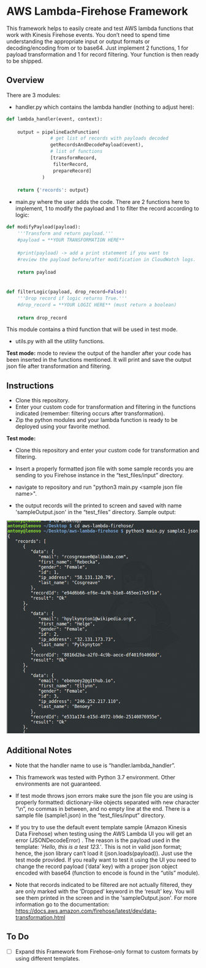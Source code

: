# AWS Lambda-Firehose Framework

This framework helps to easily create and test AWS lambda functions that work with Kinesis Firehose events. You don’t need to spend time understanding the appropriate input or output formats or decoding/encoding from or to base64. Just implement 2 functions, 1 for payload transformation and 1 for record filtering. Your function is then ready to be shipped. 

## Overview

There are 3 modules:

- handler.py which contains the lambda handler (nothing to adjust here):
```python
def lambda_handler(event, context):

    output = pipelineEachFunction(
                # get list of records with payloads decoded
                getRecordsAndDecodePayload(event),
                # list of functions
                [transformRecord,
                 filterRecord,
                 prepareRecord]
             )

    return {'records': output}
```

- main.py where the user adds the code. There are 2 functions here to implement, 1 to modify the payload and 1 to filter the record according to logic:
```python
def modifyPayload(payload):
    '''Transform and return payload.'''
    #payload = **YOUR TRANSFORMATION HERE**

    #print(payload) -> add a print statement if you want to
    #review the payload before/after modification in CloudWatch logs.

    return payload


def filterLogic(payload, drop_record=False):
    '''Drop record if logic returns True.'''
    #drop_record = **YOUR LOGIC HERE** (must return a boolean)

    return drop_record
```
This module contains a third function that will be used in test mode.

- utils.py with all the utility functions.

**Test mode:** mode to review the output of the handler after your code has been inserted in the functions mentioned. It will print and save the output json file after transformation and filtering. 

## Instructions

- Clone this repository.
- Enter your custom code for transformation and filtering in the functions indicated (remember: filtering occurs after transformation).
- Zip the python modules and your lambda function is ready to be deployed using your favorite method.

**Test mode:**

- Clone this repository and enter your custom code for transformation and filtering.

- Insert a properly formatted json file with some sample records you are sending to you Firehose instance in the “test_files/input” directory.

- navigate to repository and run "python3 main.py \<sample json file name\>".

- the output records will the printed to screen and saved with name 'sampleOutput.json' in the “test_files” directory. Sample output:

![pic1](https://github.com/PyAntony/aws-lambda-firehose/blob/master/images/pic1.png)
 
## Additional Notes

- Note that the handler name to use is “handler.lambda_handler”.

- This framework was tested with Python 3.7 environment. Other environments are not guaranteed.

- If test mode throws json errors make sure the json file you are using is properly formatted: dictionary-like objects separated with new character “\n”, no commas in between, and no empty line at the end. There is a sample file (sample1.json) in the “test_files/input” directory.

- If you try to use the default event template sample (Amazon Kinesis Data Firehose) when testing using the AWS Lambda UI you will get an error (JSONDecodeError) . The reason is the payload used in the template: *'Hello, this is a test 123.'*. This is not in valid json format; hence, the json library can’t load it (json.loads(payload)). Just use the test mode provided. If you really want to test it using the UI you need to change the record payload (‘data’ key) with a proper json object encoded with base64 (function to encode is found in the “utils” module).

- Note that records indicated to be filtered are not actually filtered, they are only marked with the ‘Dropped’ keyword in the ‘result’ key. You will see them printed in the screen and in the 'sampleOutput.json'. For more information go to the documentation: https://docs.aws.amazon.com/firehose/latest/dev/data-transformation.html

## To Do

- [ ] Expand this Framework from Firehose-only format to custom formats by using different templates. 
